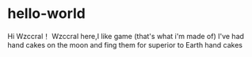 # hello-world

Hi Wzccral！
Wzccral here,I like game (that's what i'm made of)
I've had hand cakes on the moon and fing them for superior to Earth hand cakes
